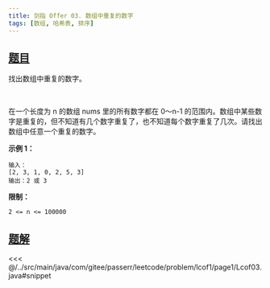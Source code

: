 ```yaml
---
title: 剑指 Offer 03. 数组中重复的数字
tags: [数组, 哈希表, 排序]
---
```



## [题目](https://leetcode.cn/problems/shu-zu-zhong-zhong-fu-de-shu-zi-lcof/)
找出数组中重复的数字。

<br />


在一个长度为 n 的数组 nums 里的所有数字都在 0～n-1 的范围内。数组中某些数字是重复的，但不知道有几个数字重复了，也不知道每个数字重复了几次。请找出数组中任意一个重复的数字。

**示例 1：**

```
输入：
[2, 3, 1, 0, 2, 5, 3]
输出：2 或 3 
```

**限制：**

`2 <= n <= 100000`


## [题解](https://github.com/PasseRR/JavaLeetCode/blob/master/src/main/java/com/gitee/passerr/leetcode/problem/lcof1/page1/Lcof03.java)

<<< @/../src/main/java/com/gitee/passerr/leetcode/problem/lcof1/page1/Lcof03.java#snippet
